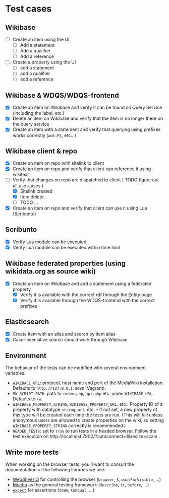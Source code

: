 # Test cases

## Wikibase

- [ ] Create an item using the UI
  - [ ] Add a statement
  - [ ] Add a qualifier
  - [ ] Add a reference
- [ ] Create a property using the UI
  - [ ] add a statement
  - [ ] add a qualifier
  - [ ] add a reference

## Wikibase & WDQS/WDQS-frontend

- [x] Create an item on Wikibase and verify it can be found on Query Service (including the label, etc.)
- [x] Delete an item on Wikibase and verify that the item is no longer there on the query service
- [x] Create an item with a statement and verify that querying using prefixes works correctly (`wdt:P1`, etc.. )

## Wikibase client & repo

- [x] Create an item on repo with sitelink to client
- [x] Create an item on repo and verify that client can reference it using wikitext
- [ ] Verify that changes on repo are dispatched to client ( TODO figure out all use-cases )
  - [x] Sitelink created
  - [x] Item delete
  - [ ] TODO ...
- [x] Create an item on repo and verify that client can use it using Lua (Scribunto)

## Scribunto

- [x] Verify Lua module can be executed
- [x] Verify Lua module can be executed within time limit

## Wikibase federated properties (using wikidata.org as source wiki)

- [x] Create an item on Wikibase and add a statement using a federated property
  - [x] Verify it is available with the correct rdf through the Entity page
  - [x] Verify it is available through the WDQS-frontend with the correct prefixes

## Elasticsearch

- [x] Create item with an alias and search by item alias
- [x] Case-insensitive search should work through Wikibase

## Environment

The behavior of the tests can be modified with several environment variables.

- `WIKIBASE_URL`: protocol, host name and port of the MediaWiki installation. Defaults to `http://127.0.0.1:8080` (Vagrant).
- `MW_SCRIPT_PATH`: path to `index.php`, `api.php` etc. under `WIKIBASE_URL`. Defaults to `/w`.
- `WIKIBASE_PROPERTY_STRING`, `WIKIBASE_PROPERTY_URL`, etc.: Property ID of a property with datatype `string`, `url`, etc. – if not set, a new property of this type will be created each time the tests are run. (This will fail unless anonymous users are allowed to create properties on the wiki, so setting `WIKIBASE_PROPERTY_STRING` correctly is recommended.)
- `HEADED_TESTS`: set to `true` to run tests in a headed browser. Follow the test execution on http://localhost:7900/?autoconnect=1&resize=scale .

## Write more tests

When working on the browser tests, you’ll want to consult the documentation of the following libraries we use:

- [WebdriverIO](https://webdriver.io/docs/api) for controlling the browser (`browser`, `$`, `waitForVisible`, …)
- [Mocha](https://mochajs.org/) as the general testing framework (`describe`, `it`, `before`, …)
- [`expect`](https://webdriver.io/docs/api/expect-webdriverio/) for assertions (`toBe`, `toEqual`, …)
